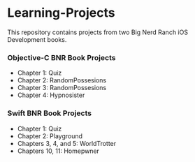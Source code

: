 # Learning-Projects

This repository contains projects from two Big Nerd Ranch iOS Development books. 

### Objective-C BNR Book Projects

 - Chapter 1: Quiz
 - Chapter 2: RandomPossesions
 - Chapter 3: RandomPossesions
 - Chapter 4: Hypnosister
 

### Swift BNR Book Projects

 - Chapter 1: Quiz 
 - Chapter 2: Playground
 - Chapters 3, 4, and 5: WorldTrotter
 - Chapters 10, 11: Homepwner



